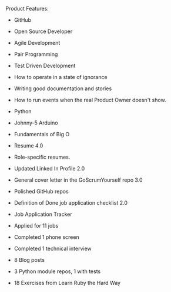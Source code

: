 Product Features:

- GitHub
- Open Source Developer
- Agile Development
- Pair Programming
- Test Driven Development
- How to operate in a state of ignorance
- Writing good documentation and stories
- How to run events when the real Product Owner doesn't show.
- Python
- Johnny-5 Arduino
- Fundamentals of Big O

- Resume 4.0
- Role-specific resumes.
- Updated Linked In Profile 2.0
- General cover letter in the GoScrumYourself repo 3.0
- Polished GitHub repos
- Definition of Done job application checklist 2.0
- Job Application Tracker
- Applied for 11 jobs
- Completed 1 phone screen
- Completed 1 technical interview
- 8 Blog posts
- 3 Python module repos, 1 with tests
- 18 Exercises from Learn Ruby the Hard Way
